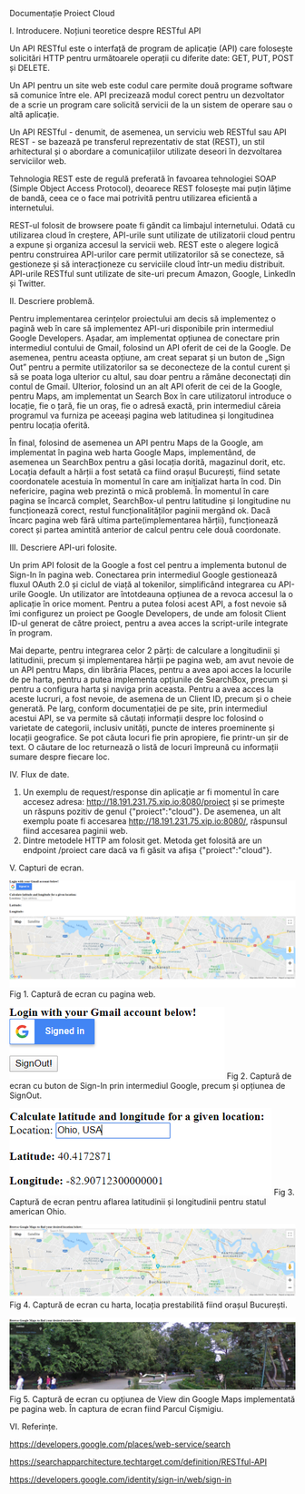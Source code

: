 Documentație Proiect Cloud

I.	Introducere. Noțiuni teoretice despre RESTful API 

Un API RESTful este o interfață de program de aplicație (API) care folosește solicitări HTTP pentru următoarele operații cu diferite date: GET, PUT, POST și DELETE.

Un API pentru un site web este codul care permite două programe software să comunice între ele. API precizează modul corect pentru un dezvoltator de a scrie un program care solicită servicii de la un sistem de operare sau o altă aplicație.

Un API RESTful - denumit, de asemenea, un serviciu web RESTful sau API REST - se bazează pe transferul reprezentativ de stat (REST), un stil arhitectural și o abordare a comunicațiilor utilizate deseori în dezvoltarea serviciilor web.

Tehnologia REST este de regulă preferată în favoarea tehnologiei SOAP (Simple Object Access Protocol), deoarece REST folosește mai puțin lățime de bandă, ceea ce o face mai potrivită pentru utilizarea eficientă a internetului.

REST-ul folosit de browsere poate fi gândit ca limbajul internetului. Odată cu utilizarea cloud în creștere, API-urile sunt utilizate de utilizatorii cloud pentru a expune și organiza accesul la servicii web. REST este o alegere logică pentru construirea API-urilor care permit utilizatorilor să se conecteze, să gestioneze și să interacționeze cu serviciile cloud într-un mediu distribuit. API-urile RESTful sunt utilizate de site-uri precum Amazon, Google, LinkedIn și Twitter.

II.	Descriere problemă. 

Pentru implementarea cerințelor proiectului am decis să implementez o pagină web în care să implementez API-uri disponibile prin intermediul Google Developers. Așadar, am implementat opțiunea de conectare prin intermediul contului de Gmail, folosind un API oferit de cei de la Google. De asemenea, pentru aceasta opțiune, am creat separat și un buton de „Sign Out” pentru a permite utilizatorilor sa se deconecteze de la contul curent și să se poata loga ulterior cu altul, sau doar pentru a rămâne deconectați din contul de Gmail.
Ulterior, folosind un an alt API oferit de cei de la Google, pentru Maps, am implementat un Search Box în care utilizatorul introduce o locație, fie o țară, fie un oraș, fie o adresă exactă, prin intermediul căreia programul va furniza pe aceeași pagina web latitudinea și longitudinea pentru locația oferită. 

În final, folosind de asemenea un API pentru Maps de la Google, am implementat în pagina web harta Google Maps, implementând, de asemenea un SearchBox pentru a găsi locația dorită, magazinul dorit, etc. Locația default a hărții a fost setată ca fiind orașul București, fiind setate coordonatele acestuia în momentul în care am inițializat harta în cod.
Din nefericire, pagina web prezintă o mică problemă. În momentul în care pagina se încarcă complet, SearchBox-ul pentru latitudine și longitudine nu funcționează corect, restul funcționalităților paginii mergând ok. Dacă încarc pagina web fără ultima parte(implementarea hărții), funcționează corect și partea amintită anterior de calcul pentru cele două coordonate. 

III.	Descriere API-uri folosite.

Un prim API folosit de la Google a fost cel pentru a implementa butonul de Sign-In în pagina web. Conectarea prin intermediul Google gestionează fluxul OAuth 2.0 și ciclul de viață al tokenilor, simplificând integrarea cu API-urile Google. Un utilizator are întotdeauna opțiunea de a revoca accesul la o aplicație în orice moment. Pentru a putea folosi acest API, a fost nevoie să îmi configurez un proiect pe Google Developers, de unde am folosit Client ID-ul generat de către proiect, pentru a avea acces la script-urile integrate în program. 

Mai departe, pentru integrarea celor 2 părți: de calculare a longitudinii și latitudinii, precum și implementarea hărții pe pagina web, am avut nevoie de un API pentru Maps, din librăria Places, pentru a avea apoi acces la locurile de pe harta, pentru a putea implementa opțiunile de SearchBox, precum și pentru a configura harta și naviga prin aceasta. Pentru a avea acces la aceste lucruri, a fost nevoie, de asemena de un Client ID, precum și o cheie generată. Pe larg, conform documentației de pe site, prin intermediul acestui API, se va permite să căutați informații despre loc folosind o varietate de categorii, inclusiv unități, puncte de interes proeminente și locații geografice. Se pot căuta locuri fie prin apropiere, fie printr-un șir de text. O căutare de loc returnează o listă de locuri împreună cu informații sumare despre fiecare loc.

IV.	Flux de date.

1.	Un exemplu de request/response din aplicație ar fi momentul în care accesez adresa: http://18.191.231.75.xip.io:8080/proiect și se primește un răspuns pozitiv de genul {"proiect":"cloud"}.
De asemenea, un alt exemplu poate fi accesarea http://18.191.231.75.xip.io:8080/, răspunsul fiind accesarea paginii web.
2.	Dintre metodele HTTP am folosit get. Metoda get folosită are un endpoint /proiect care dacă va fi găsit va afișa {"proiect":"cloud"}. 
            
V.          Capturi de ecran.


![alt text](https://github.com/AndreiGheorghe1998/Proiect_Cloud/blob/master/Project.PNG)
Fig 1. Captură de ecran cu pagina web.


![alt text](https://github.com/AndreiGheorghe1998/Proiect_Cloud/blob/master/SignIn.PNG)
Fig 2. Captură de ecran cu buton de Sign-In prin intermediul Google, precum și opțiunea de SignOut.


![alt text](https://github.com/AndreiGheorghe1998/Proiect_Cloud/blob/master/LnTLnG.PNG)
Fig 3. Captură de ecran pentru aflarea latitudinii și longitudinii pentru statul american Ohio.


![alt text](https://github.com/AndreiGheorghe1998/Proiect_Cloud/blob/master/Map.PNG)
Fig 4. Captură de ecran cu harta, locația prestabilită fiind orașul București.


![alt text](https://github.com/AndreiGheorghe1998/Proiect_Cloud/blob/master/Map2.PNG)
Fig 5. Captură de ecran cu opțiunea de View din Google Maps implementată pe pagina web. În captura de ecran fiind Parcul Cișmigiu.


VI.	Referințe.

https://developers.google.com/places/web-service/search

https://searchapparchitecture.techtarget.com/definition/RESTful-API 

https://developers.google.com/identity/sign-in/web/sign-in 








